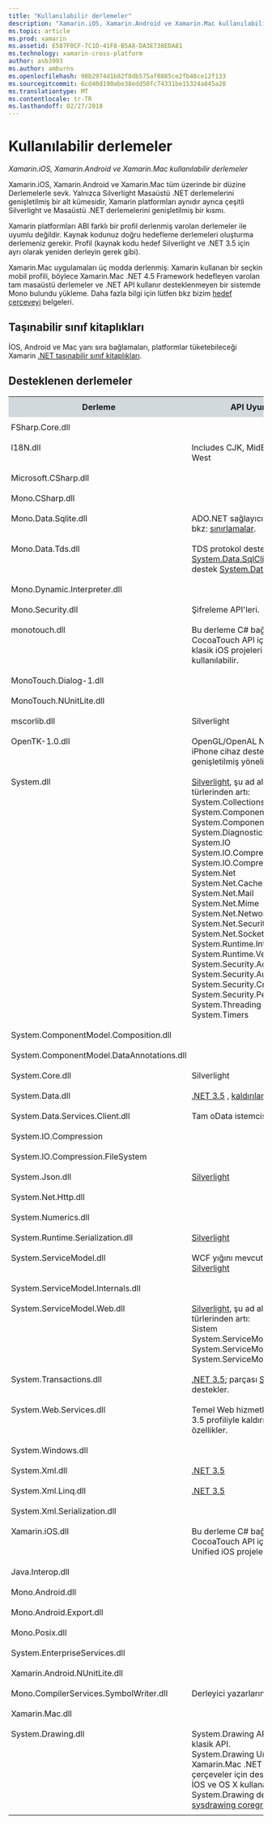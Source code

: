 ```yaml
---
title: "Kullanılabilir derlemeler"
description: "Xamarin.iOS, Xamarin.Android ve Xamarin.Mac kullanılabilir derlemeler"
ms.topic: article
ms.prod: xamarin
ms.assetid: E587F0CF-7C1D-41F8-B5A8-DA3E738EDA81
ms.technology: xamarin-cross-platform
author: asb3993
ms.author: amburns
ms.openlocfilehash: 98b2974d1b82f8db575af0885ce2fb48ce12f133
ms.sourcegitcommit: 6cd40d190abe38edd50fc74331be15324a845a28
ms.translationtype: MT
ms.contentlocale: tr-TR
ms.lasthandoff: 02/27/2018
---
```

# <a name="available-assemblies"></a>Kullanılabilir derlemeler

_Xamarin.iOS, Xamarin.Android ve Xamarin.Mac kullanılabilir derlemeler_

Xamarin.iOS, Xamarin.Android ve Xamarin.Mac tüm üzerinde bir düzine Derlemelerle sevk. Yalnızca Silverlight Masaüstü .NET derlemelerini genişletilmiş bir alt kümesidir, Xamarin platformları aynıdır ayrıca çeşitli Silverlight ve Masaüstü .NET derlemelerini genişletilmiş bir kısmı.

Xamarin platformları ABI farklı bir profil derlenmiş varolan derlemeler ile uyumlu değildir. Kaynak kodunuz doğru hedefleme derlemeleri oluşturma derlemeniz gerekir. Profil (kaynak kodu hedef Silverlight ve .NET 3.5 için ayrı olarak yeniden derleyin gerek gibi).

Xamarin.Mac uygulamaları üç modda derlenmiş: Xamarin kullanan bir seçkin mobil profili, böylece Xamarin.Mac .NET 4.5 Framework hedefleyen varolan tam masaüstü derlemeler ve .NET API kullanır desteklenmeyen bir sistemde Mono bulundu yükleme. Daha fazla bilgi için lütfen bkz bizim [hedef çerçeveyi](~/mac/platform/target-framework.md) belgeleri.


## <a name="portable-class-libraries"></a>Taşınabilir sınıf kitaplıkları
 
İOS, Android ve Mac yanı sıra bağlamaları, platformlar tüketebileceği Xamarin [.NET taşınabilir sınıf kitaplıkları](~/cross-platform/app-fundamentals/pcl.md).

## <a name="supported-assemblies"></a>Desteklenen derlemeler

<style type="text/css"> .tg  {border-collapse:collapse;border-spacing:0;} .tg td{padding:10px 5px;border-width:1px;overflow:hidden;word-break:normal;} .tg th{font-weight:normal;padding:10px 5px;border-width:1px;overflow:hidden;word-break:normal;} .tg .tg-zx05{font-weight:bold;background-color:#d1d9dd;vertical-align:top} .tg .tg-w6qd{background-color:#91e2f4;text-align:center;vertical-align:top} .tg .tg-yw4l{vertical-align:top} .tg .tg-q3ci{background-color:#cfefa7;text-align:center;vertical-align:top} .tg .tg-p7et{background-color:#cec0ec;text-align:center;vertical-align:top} </style>
<table class="tg">
  <tr>
    <th class="tg-zx05">Derleme</th>
    <th class="tg-zx05">API Uyumluluk</th>
    <th class="tg-zx05">Xamarin.iOS</th>
    <th class="tg-zx05">Xamarin.Android</th>
    <th class="tg-zx05">Xamarin.Mac</th>
  </tr>
  <tr>
    <td class="tg-yw4l">FSharp.Core.dll</td>
    <td class="tg-yw4l"></td>
    <td class="tg-w6qd">✓</td>
    <td class="tg-q3ci">✓</td>
    <td class="tg-p7et">✓</td>
  </tr>
  <tr>
    <td class="tg-yw4l">l18N.dll</td>
    <td class="tg-yw4l">Includes CJK, MidEast, Other, Rare, West</td>
    <td class="tg-w6qd">✓</td>
    <td class="tg-q3ci">✓</td>
    <td class="tg-p7et">✓</td>
  </tr>
  <tr>
    <td class="tg-yw4l">Microsoft.CSharp.dll</td>
    <td class="tg-yw4l"></td>
    <td class="tg-w6qd">✓</td>
    <td class="tg-q3ci">✓</td>
    <td class="tg-p7et">✓</td>
  </tr>
  <tr>
    <td class="tg-yw4l">Mono.CSharp.dll</td>
    <td class="tg-yw4l"></td>
    <td class="tg-w6qd">✓</td>
    <td class="tg-q3ci">✓</td>
    <td class="tg-p7et">✓</td>
  </tr>
  <tr>
    <td class="tg-yw4l">Mono.Data.Sqlite.dll</td>
    <td class="tg-yw4l">ADO.NET sağlayıcısı için SQLite; bkz: <a href="~/ios/data-cloud/system.data.md">sınırlamalar</a>.</td>
    <td class="tg-w6qd">✓</td>
    <td class="tg-q3ci">✓</td>
    <td class="tg-p7et">✓</td>
  </tr>
  <tr>
    <td class="tg-yw4l">Mono.Data.Tds.dll</td>
    <td class="tg-yw4l">TDS protokol desteği; için kullanılan <a href="https://developer.xamarin.com/api/namespace/System.Data.SqlClient/">System.Data.SqlClient</a> içinde destek <a href="https://developer.xamarin.com/api/namespace/System.Data/">System.Data</a>.</td>
    <td class="tg-w6qd">✓</td>
    <td class="tg-q3ci">✓</td>
    <td class="tg-p7et">✓</td>
  </tr>
  <tr>
    <td class="tg-yw4l">Mono.Dynamic.Interpreter.dll</td>
    <td class="tg-yw4l"></td>
    <td class="tg-w6qd">✓</td>
    <td class="tg-yw4l"></td>
    <td class="tg-yw4l"></td>
  </tr>
  <tr>
    <td class="tg-yw4l">Mono.Security.dll</td>
    <td class="tg-yw4l">Şifreleme API'leri.</td>
    <td class="tg-w6qd">✓</td>
    <td class="tg-q3ci">✓</td>
    <td class="tg-p7et">✓</td>
  </tr>
  <tr>
    <td class="tg-yw4l">monotouch.dll</td>
    <td class="tg-yw4l">Bu derleme C# bağlama CocoaTouch API içerir. Bu yalnızca klasik iOS projeleri içinde kullanılabilir.</td>
    <td class="tg-w6qd">✓</td>
    <td class="tg-yw4l"></td>
    <td class="tg-yw4l"></td>
  </tr>
  <tr>
    <td class="tg-yw4l">MonoTouch.Dialog-1.dll</td>
    <td class="tg-yw4l"></td>
    <td class="tg-w6qd">✓</td>
    <td class="tg-yw4l"></td>
    <td class="tg-yw4l"></td>
  </tr>
  <tr>
    <td class="tg-yw4l">MonoTouch.NUnitLite.dll</td>
    <td class="tg-yw4l"></td>
    <td class="tg-w6qd">✓</td>
    <td class="tg-yw4l"></td>
    <td class="tg-yw4l"></td>
  </tr>
  <tr>
    <td class="tg-yw4l">mscorlib.dll</td>
    <td class="tg-yw4l"><a ref="https://msdn.microsoft.com/en-us/library/cc838194(VS.95).aspx">Silverlight</a></td>
    <td class="tg-w6qd">✓</td>
    <td class="tg-q3ci">✓</td>
    <td class="tg-p7et">✓</td>
  </tr>
  <tr>
    <td class="tg-yw4l">OpenTK-1.0.dll</td>
    <td class="tg-yw4l">OpenGL/OpenAL Nesne API'leri, iPhone cihaz desteği sağlamak için genişletilmiş yönelimli.</td>
    <td class="tg-w6qd">✓</td>
    <td class="tg-q3ci">✓</td>
    <td class="tg-p7et">✓</td>
  </tr>
  <tr>
    <td class="tg-yw4l">System.dll</td>
    <td class="tg-yw4l"><a href="https://msdn.microsoft.com/en-us/library/cc838194(VS.95).aspx">Silverlight</a>, şu ad alanlarından türlerinden artı:<br>System.Collections.Specialized<br>System.ComponentModel<br>System.ComponentModel.Design<br>System.Diagnostics<br>System.IO<br>System.IO.Compression<br>System.IO.Compression.FileSystem<br>System.Net<br>System.Net.Cache<br>System.Net.Mail<br>System.Net.Mime<br>System.Net.NetworkInformation<br>System.Net.Security<br>System.Net.Sockets<br>System.Runtime.InteropServices<br>System.Runtime.Versioning<br>System.Security.AccessControl<br>System.Security.Authentication<br>System.Security.Cryptography<br>System.Security.Permissions<br>System.Threading<br>System.Timers</td>
    <td class="tg-w6qd">✓</td>
    <td class="tg-q3ci">✓</td>
    <td class="tg-p7et">✓</td>
  </tr>
  <tr>
    <td class="tg-yw4l">System.ComponentModel.Composition.dll</td>
    <td class="tg-yw4l"></td>
    <td class="tg-w6qd">✓</td>
    <td class="tg-q3ci">✓</td>
    <td class="tg-p7et">✓</td>
  </tr>
  <tr>
    <td class="tg-yw4l">System.ComponentModel.DataAnnotations.dll</td>
    <td class="tg-yw4l"></td>
    <td class="tg-w6qd">✓</td>
    <td class="tg-q3ci">✓</td>
    <td class="tg-p7et">✓</td>
  </tr>
  <tr>
    <td class="tg-yw4l">System.Core.dll</td>
    <td class="tg-yw4l"><a ref="https://msdn.microsoft.com/en-us/library/cc838194(VS.95).aspx">Silverlight</a></td>
    <td class="tg-w6qd">✓</td>
    <td class="tg-q3ci">✓</td>
    <td class="tg-p7et">✓</td>
  </tr>
  <tr>
    <td class="tg-yw4l">System.Data.dll</td>
    <td class="tg-yw4l"><a href="http://msdn.microsoft.com/en-us/library/ms229335.aspx">.NET 3.5</a> , <a href="~/ios/data-cloud/system.data.md">kaldırılan bazı işlevler ile</a>.</td>
    <td class="tg-w6qd">✓</td>
    <td class="tg-q3ci">✓</td>
    <td class="tg-p7et">✓</td>
  </tr>
  <tr>
    <td class="tg-yw4l">System.Data.Services.Client.dll</td>
    <td class="tg-yw4l">Tam oData istemcisi.</td>
    <td class="tg-w6qd">✓</td>
    <td class="tg-q3ci">✓</td>
    <td class="tg-p7et">✓</td>
  </tr>
  <tr>
    <td class="tg-yw4l">System.IO.Compression</td>
    <td class="tg-yw4l"></td>
    <td class="tg-w6qd">✓</td>
    <td class="tg-q3ci">✓</td>
    <td class="tg-p7et">✓</td>
  </tr>
  <tr>
    <td class="tg-yw4l">System.IO.Compression.FileSystem</td>
    <td class="tg-yw4l"></td>
    <td class="tg-w6qd">✓</td>
    <td class="tg-q3ci">✓</td>
    <td class="tg-p7et">✓</td>
  </tr>
  <tr>
    <td class="tg-yw4l">System.Json.dll</td>
    <td class="tg-yw4l"><a href="http://msdn.microsoft.com/en-us/library/cc838194(VS.95).aspx">Silverlight</a></td>
    <td class="tg-w6qd">✓</td>
    <td class="tg-q3ci">✓</td>
    <td class="tg-p7et">✓</td>
  </tr>
  <tr>
    <td class="tg-yw4l">System.Net.Http.dll</td>
    <td class="tg-yw4l"></td>
    <td class="tg-w6qd">✓</td>
    <td class="tg-q3ci">✓</td>
    <td class="tg-p7et">✓</td>
  </tr>
  <tr>
    <td class="tg-yw4l">System.Numerics.dll</td>
    <td class="tg-yw4l"></td>
    <td class="tg-w6qd">✓</td>
    <td class="tg-q3ci">✓</td>
    <td class="tg-p7et">✓</td>
  </tr>
  <tr>
    <td class="tg-yw4l">System.Runtime.Serialization.dll</td>
    <td class="tg-yw4l"><a href="http://msdn.microsoft.com/en-us/library/cc838194(VS.95).aspx">Silverlight</a></td>
    <td class="tg-w6qd">✓</td>
    <td class="tg-q3ci">✓</td>
    <td class="tg-p7et">✓</td>
  </tr>
  <tr>
    <td class="tg-yw4l">System.ServiceModel.dll</td>
    <td class="tg-yw4l">WCF yığını mevcut olarak <a href="http://msdn.microsoft.com/en-us/library/cc838194(VS.95).aspx">Silverlight</a></td>
    <td class="tg-w6qd">✓</td>
    <td class="tg-q3ci">✓</td>
    <td class="tg-p7et">✓</td>
  </tr>
  <tr>
    <td class="tg-yw4l">System.ServiceModel.Internals.dll</td>
    <td class="tg-yw4l"></td>
    <td class="tg-w6qd">✓</td>
    <td class="tg-q3ci">✓</td>
    <td class="tg-p7et">✓</td>
  </tr>
  <tr>
    <td class="tg-yw4l">System.ServiceModel.Web.dll</td>
    <td class="tg-yw4l"><a href="http://msdn.microsoft.com/en-us/library/cc838194(VS.95).aspx">Silverlight</a>, şu ad alanlarından türlerinden artı: <br>Sistem<br>System.ServiceModel.Channels<br>System.ServiceModel.Description<br>System.ServiceModel.Web</td>
    <td class="tg-w6qd">✓</td>
    <td class="tg-q3ci">✓</td>
    <td class="tg-p7et">✓</td>
  </tr>
  <tr>
    <td class="tg-yw4l">System.Transactions.dll</td>
    <td class="tg-yw4l"><a href="http://msdn.microsoft.com/en-us/library/ms229335.aspx">.NET 3.5</a>; parçası <a href="~/ios/data-cloud/system.data.md">System.Data</a> destekler.</td>
    <td class="tg-w6qd">✓</td>
    <td class="tg-q3ci">✓</td>
    <td class="tg-p7et">✓</td>
  </tr>
  <tr>
    <td class="tg-yw4l">System.Web.Services.dll</td>
    <td class="tg-yw4l">Temel Web hizmetlerinden .NET 3.5 profiliyle kaldırılan sunucu özellikler.</td>
    <td class="tg-w6qd">✓</td>
    <td class="tg-q3ci">✓</td>
    <td class="tg-p7et">✓</td>
  </tr>
  <tr>
    <td class="tg-yw4l">System.Windows.dll</td>
    <td class="tg-yw4l"></td>
    <td class="tg-w6qd">✓</td>
    <td class="tg-q3ci">✓</td>
    <td class="tg-p7et">✓</td>
  </tr>
  <tr>
    <td class="tg-yw4l">System.Xml.dll</td>
    <td class="tg-yw4l"><a href="http://msdn.microsoft.com/en-us/library/ms229335.aspx">.NET 3.5</a></td>
    <td class="tg-w6qd">✓</td>
    <td class="tg-q3ci">✓</td>
    <td class="tg-p7et">✓</td>
  </tr>
  <tr>
    <td class="tg-yw4l">System.Xml.Linq.dll</td>
    <td class="tg-yw4l"><a href="http://msdn.microsoft.com/en-us/library/ms229335.aspx">.NET 3.5</a></td>
    <td class="tg-w6qd">✓</td>
    <td class="tg-q3ci">✓</td>
    <td class="tg-p7et">✓</td>
  </tr>
  <tr>
    <td class="tg-yw4l">System.Xml.Serialization.dll</td>
    <td class="tg-yw4l"></td>
    <td class="tg-w6qd">✓</td>
    <td class="tg-q3ci">✓</td>
    <td class="tg-p7et">✓</td>
  </tr>
  <tr>
    <td class="tg-yw4l">Xamarin.iOS.dll</td>
    <td class="tg-yw4l">Bu derleme C# bağlama CocoaTouch API içerir. Bu, yalnızca Unified iOS projelerinde kullanılır.</td>
    <td class="tg-w6qd">✓</td>
    <td class="tg-yw4l"></td>
    <td class="tg-yw4l"></td>
  </tr>
  <tr>
    <td class="tg-yw4l">Java.Interop.dll</td>
    <td class="tg-yw4l"></td>
    <td class="tg-yw4l"></td>
    <td class="tg-q3ci">✓</td>
    <td class="tg-yw4l"></td>
  </tr>
  <tr>
    <td class="tg-yw4l">Mono.Android.dll</td>
    <td class="tg-yw4l"></td>
    <td class="tg-yw4l"></td>
    <td class="tg-q3ci">✓</td>
    <td class="tg-yw4l"></td>
  </tr>
  <tr>
    <td class="tg-yw4l">Mono.Android.Export.dll</td>
    <td class="tg-yw4l"></td>
    <td class="tg-yw4l"></td>
    <td class="tg-q3ci">✓</td>
    <td class="tg-yw4l"></td>
  </tr>
  <tr>
    <td class="tg-yw4l">Mono.Posix.dll</td>
    <td class="tg-yw4l"></td>
    <td class="tg-yw4l"></td>
    <td class="tg-q3ci">✓</td>
    <td class="tg-yw4l"></td>
  </tr>
  <tr>
    <td class="tg-yw4l">System.EnterpriseServices.dll</td>
    <td class="tg-yw4l"></td>
    <td class="tg-yw4l"></td>
    <td class="tg-q3ci">✓</td>
    <td class="tg-yw4l"></td>
  </tr>
  <tr>
    <td class="tg-yw4l">Xamarin.Android.NUnitLite.dll</td>
    <td class="tg-yw4l"></td>
    <td class="tg-yw4l"></td>
    <td class="tg-q3ci">✓</td>
    <td class="tg-yw4l"></td>
  </tr>
  <tr>
    <td class="tg-yw4l">Mono.CompilerServices.SymbolWriter.dll</td>
    <td class="tg-yw4l">Derleyici yazarların.</td>
    <td class="tg-yw4l"></td>
    <td class="tg-yw4l"></td>
    <td class="tg-p7et">✓</td>
  </tr>
  <tr>
    <td class="tg-yw4l">Xamarin.Mac.dll</td>
    <td class="tg-yw4l"></td>
    <td class="tg-yw4l"></td>
    <td class="tg-yw4l"></td>
    <td class="tg-p7et">✓</td>
  </tr>
  <tr>
    <td class="tg-yw4l">System.Drawing.dll</td>
    <td class="tg-yw4l">System.Drawing API - yalnızca klasik API.<br>System.Drawing Unified API Xamarin.Mac .NET 4.5 veya mobil çerçeveler için desteklenmiyor.<br>İOS ve OS X kullanarak System.Drawing destek eklenebilir <a href="https://github.com/mono/sysdrawing-coregraphics">sysdrawing coregraphics</a> kitaplığı</td>
    <td class="tg-w6qd">✓</td>
    <td class="tg-yw4l"></td>
    <td class="tg-p7et">✓</td>
  </tr>
</table>